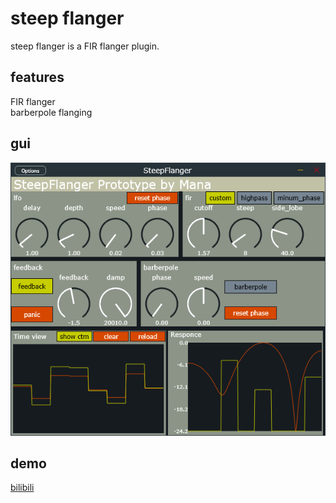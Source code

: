 # steep flanger

steep flanger is a FIR flanger plugin.

## features

FIR flanger  
barberpole flanging  

## gui
![GUI](gui.png)

## demo
[bilibili](https://www.bilibili.com/video/BV198npzXEPn)
